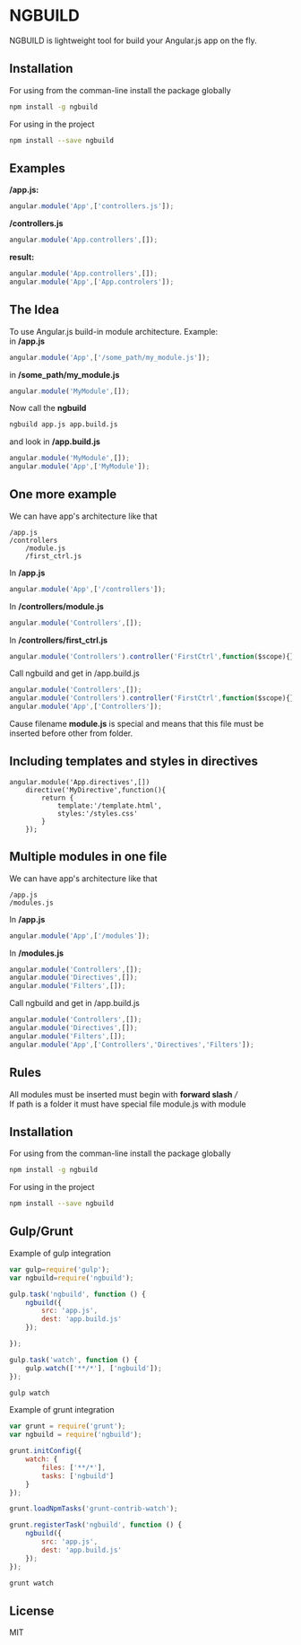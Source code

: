 NGBUILD
=========

NGBUILD is lightweight tool for build your Angular.js app on the fly.

Installation
--------------
For using from the comman-line install the package globally

```sh
npm install -g ngbuild
```

For using in the project

```sh
npm install --save ngbuild
```

Examples
--------------

<strong>/app.js:</strong>
```javascript
angular.module('App',['controllers.js']);
```
<strong>/controllers.js</strong>
```javascript
angular.module('App.controllers',[]);
```
<strong>result:</strong>
```javascript
angular.module('App.controllers',[]);
angular.module('App',['App.controlers']);
```

The Idea
--
To use Angular.js build-in module architecture.
Example:
<br>
in <strong>/app.js</strong>
```javascript
angular.module('App',['/some_path/my_module.js']);
```
in <strong>/some_path/my_module.js</strong>
```javascript
angular.module('MyModule',[]);
```
Now call the <strong>ngbuild</strong>

```sh
ngbuild app.js app.build.js
```
and look in <strong>/app.build.js</strong>

```javascript
angular.module('MyModule',[]);
angular.module('App',['MyModule']);
```
One more example
----
We can have app's architecture like that
```
/app.js
/controllers
    /module.js
    /first_ctrl.js

```
In <strong>/app.js</strong>
```javascript
angular.module('App',['/controllers']);
```
In <strong>/controllers/module.js</strong>
```javascript
angular.module('Controllers',[]);
```
In <strong>/controllers/first_ctrl.js</strong>
```javascript
angular.module('Controllers').controller('FirstCtrl',function($scope){});
```
Call ngbuild and get in <stong>/app.build.js</strong>
```javascript
angular.module('Controllers',[]);
angular.module('Controllers').controller('FirstCtrl',function($scope){});
angular.module('App',['Controllers']);
```
Cause filename <strong>module.js</strong> is special and means that this file must be inserted before other from  folder.

Including templates and styles in directives
---
```
angular.module('App.directives',[])
    directive('MyDirective',function(){
        return {
            template:'/template.html',
            styles:'/styles.css'
        }
    });
```

Multiple modules in one file
----
We can have app's architecture like that
```
/app.js
/modules.js 
```
In <strong>/app.js</strong>
```javascript
angular.module('App',['/modules']);
```
In <strong>/modules.js</strong>
```javascript
angular.module('Controllers',[]);
angular.module('Directives',[]);
angular.module('Filters',[]);
```
Call ngbuild and get in <stong>/app.build.js</strong>
```javascript
angular.module('Controllers',[]);
angular.module('Directives',[]);
angular.module('Filters',[]);
angular.module('App',['Controllers','Directives','Filters']);
```
Rules
---
All modules must be inserted must begin with <strong>forward slash</strong> <em>/</em>
<br>
If path is a folder it must have special file <stong>module.js</strong> with module

Installation
--------------
For using from the comman-line install the package globally

```sh
npm install -g ngbuild
```

For using in the project

```sh
npm install --save ngbuild
```

Gulp/Grunt
---
Example of gulp integration

```javascript
var gulp=require('gulp');
var ngbuild=require('ngbuild');

gulp.task('ngbuild', function () {
    ngbuild({
        src: 'app.js',
        dest: 'app.build.js'
    });

});

gulp.task('watch', function () {
    gulp.watch(['**/*'], ['ngbuild']);
});
```

```sh
gulp watch
```

Example of grunt integration

```javascript
var grunt = require('grunt');
var ngbuild = require('ngbuild');

grunt.initConfig({
    watch: {
        files: ['**/*'],
        tasks: ['ngbuild']
    }
});

grunt.loadNpmTasks('grunt-contrib-watch');

grunt.registerTask('ngbuild', function () {
    ngbuild({
        src: 'app.js',
        dest: 'app.build.js'
    });
});
```

```sh
grunt watch
```

License
----

MIT

